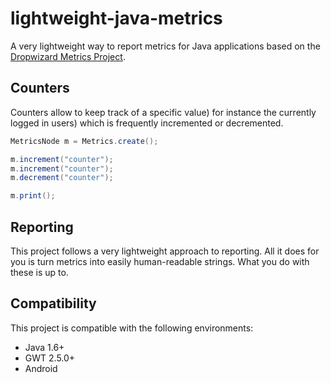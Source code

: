 # lightweight-java-metrics

A very lightweight way to report metrics for Java applications based on the [Dropwizard Metrics Project](https://dropwizard.github.io/metrics/3.1.0/).

## Counters

Counters allow to keep track of a specific value) for instance the currently logged in users) which is frequently incremented or decremented.

```java
MetricsNode m = Metrics.create();

m.increment("counter");
m.increment("counter");
m.decrement("counter");

m.print();

```

## Reporting

This project follows a very lightweight approach to reporting. All it does for you is turn metrics into easily human-readable strings. What you do with these is up to.

## Compatibility

This project is compatible with the following environments:

- Java 1.6+
- GWT 2.5.0+
- Android
